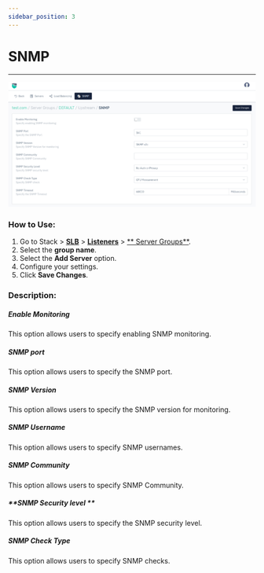 ```yaml
---
sidebar_position: 3
---
```


# SNMP

---

![snmp](/img/adc/v8/docs/snmp.png)

### How to Use:

1. Go to Stack > [**SLB**](/enterprise/adc) > [**Listeners**](../listeners.md) > [** Server Groups**](./server_groups.md).
2. Select the **group name**.
3. Select the **Add Server** option.
3. Configure your settings. 
4. Click **Save Changes**.

### Description:

##### **Enable Monitoring**

This option allows users to specify enabling SNMP monitoring.

##### **SNMP port**

This option allows users to specify the SNMP port.

##### **SNMP Version**

This option allows users to specify the SNMP version for monitoring.

##### **SNMP Username**

This option allows users to specify SNMP usernames.

##### **SNMP Community**

This option allows users to specify SNMP Community.

##### **SNMP Security level **

This option allows users to specify the SNMP security level.

##### **SNMP Check Type**

This option allows users to specify SNMP checks.